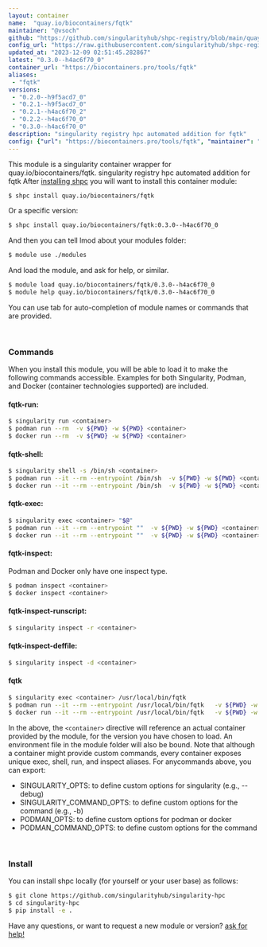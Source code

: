 ```yaml
---
layout: container
name:  "quay.io/biocontainers/fqtk"
maintainer: "@vsoch"
github: "https://github.com/singularityhub/shpc-registry/blob/main/quay.io/biocontainers/fqtk/container.yaml"
config_url: "https://raw.githubusercontent.com/singularityhub/shpc-registry/main/quay.io/biocontainers/fqtk/container.yaml"
updated_at: "2023-12-09 02:51:45.282867"
latest: "0.3.0--h4ac6f70_0"
container_url: "https://biocontainers.pro/tools/fqtk"
aliases:
 - "fqtk"
versions:
 - "0.2.0--h9f5acd7_0"
 - "0.2.1--h9f5acd7_0"
 - "0.2.1--h4ac6f70_2"
 - "0.2.2--h4ac6f70_0"
 - "0.3.0--h4ac6f70_0"
description: "singularity registry hpc automated addition for fqtk"
config: {"url": "https://biocontainers.pro/tools/fqtk", "maintainer": "@vsoch", "description": "singularity registry hpc automated addition for fqtk", "latest": {"0.3.0--h4ac6f70_0": "sha256:809c83bb231e162e219b8bb68150ee4bd24dc0d058a82d6c755d4a747b2727fd"}, "tags": {"0.2.0--h9f5acd7_0": "sha256:14bdfc6ceba1585638ccf09033dfe68882bd0bf75ee5f807596e9d6676f5cbcd", "0.2.1--h9f5acd7_0": "sha256:baae6d9c3f50c13121c651915174c300164a405b06aabe53c69ff9e58f3f2bc5", "0.2.1--h4ac6f70_2": "sha256:aff0201fcaa402c80df6127cfcbc22327e226b01fe19b3871b1e654009a35702", "0.2.2--h4ac6f70_0": "sha256:5c8e2e815530c5e35f7655a9f7984a7b7302f1186749ff47078b5155a4f0354e", "0.3.0--h4ac6f70_0": "sha256:809c83bb231e162e219b8bb68150ee4bd24dc0d058a82d6c755d4a747b2727fd"}, "docker": "quay.io/biocontainers/fqtk", "aliases": {"fqtk": "/usr/local/bin/fqtk"}}
---
```


This module is a singularity container wrapper for quay.io/biocontainers/fqtk.
singularity registry hpc automated addition for fqtk
After [installing shpc](#install) you will want to install this container module:


```bash
$ shpc install quay.io/biocontainers/fqtk
```

Or a specific version:

```bash
$ shpc install quay.io/biocontainers/fqtk:0.3.0--h4ac6f70_0
```

And then you can tell lmod about your modules folder:

```bash
$ module use ./modules
```

And load the module, and ask for help, or similar.

```bash
$ module load quay.io/biocontainers/fqtk/0.3.0--h4ac6f70_0
$ module help quay.io/biocontainers/fqtk/0.3.0--h4ac6f70_0
```

You can use tab for auto-completion of module names or commands that are provided.

<br>

### Commands

When you install this module, you will be able to load it to make the following commands accessible.
Examples for both Singularity, Podman, and Docker (container technologies supported) are included.

#### fqtk-run:

```bash
$ singularity run <container>
$ podman run --rm  -v ${PWD} -w ${PWD} <container>
$ docker run --rm  -v ${PWD} -w ${PWD} <container>
```

#### fqtk-shell:

```bash
$ singularity shell -s /bin/sh <container>
$ podman run --it --rm --entrypoint /bin/sh  -v ${PWD} -w ${PWD} <container>
$ docker run --it --rm --entrypoint /bin/sh  -v ${PWD} -w ${PWD} <container>
```

#### fqtk-exec:

```bash
$ singularity exec <container> "$@"
$ podman run --it --rm --entrypoint ""  -v ${PWD} -w ${PWD} <container> "$@"
$ docker run --it --rm --entrypoint ""  -v ${PWD} -w ${PWD} <container> "$@"
```

#### fqtk-inspect:

Podman and Docker only have one inspect type.

```bash
$ podman inspect <container>
$ docker inspect <container>
```

#### fqtk-inspect-runscript:

```bash
$ singularity inspect -r <container>
```

#### fqtk-inspect-deffile:

```bash
$ singularity inspect -d <container>
```


#### fqtk

```bash
$ singularity exec <container> /usr/local/bin/fqtk
$ podman run --it --rm --entrypoint /usr/local/bin/fqtk   -v ${PWD} -w ${PWD} <container> -c " $@"
$ docker run --it --rm --entrypoint /usr/local/bin/fqtk   -v ${PWD} -w ${PWD} <container> -c " $@"
```



In the above, the `<container>` directive will reference an actual container provided
by the module, for the version you have chosen to load. An environment file in the
module folder will also be bound. Note that although a container
might provide custom commands, every container exposes unique exec, shell, run, and
inspect aliases. For anycommands above, you can export:

 - SINGULARITY_OPTS: to define custom options for singularity (e.g., --debug)
 - SINGULARITY_COMMAND_OPTS: to define custom options for the command (e.g., -b)
 - PODMAN_OPTS: to define custom options for podman or docker
 - PODMAN_COMMAND_OPTS: to define custom options for the command

<br>

### Install

You can install shpc locally (for yourself or your user base) as follows:

```bash
$ git clone https://github.com/singularityhub/singularity-hpc
$ cd singularity-hpc
$ pip install -e .
```

Have any questions, or want to request a new module or version? [ask for help!](https://github.com/singularityhub/singularity-hpc/issues)